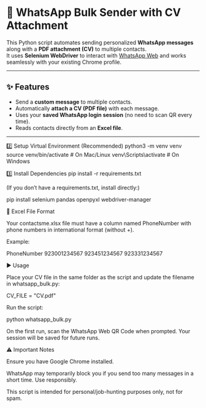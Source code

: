 # 📲 WhatsApp Bulk Sender with CV Attachment

This Python script automates sending personalized **WhatsApp messages** along with a **PDF attachment (CV)** to multiple contacts.  
It uses **Selenium WebDriver** to interact with [WhatsApp Web](https://web.whatsapp.com) and works seamlessly with your existing Chrome profile.

---

## ✨ Features
- Send a **custom message** to multiple contacts.
- Automatically **attach a CV (PDF file)** with each message.
- Uses your **saved WhatsApp login session** (no need to scan QR every time).
- Reads contacts directly from an **Excel file**.

---

2️⃣ Setup Virtual Environment (Recommended)
python3 -m venv venv
source venv/bin/activate   # On Mac/Linux
venv\Scripts\activate      # On Windows

3️⃣ Install Dependencies
pip install -r requirements.txt

(If you don’t have a requirements.txt, install directly:)

pip install selenium pandas openpyxl webdriver-manager

📑 Excel File Format

Your contactsme.xlsx file must have a column named PhoneNumber with phone numbers in international format (without +).

Example:

PhoneNumber
923001234567
923451234567
923331234567

▶️ Usage

Place your CV file in the same folder as the script and update the filename in whatsapp_bulk.py:

CV_FILE = "CV.pdf"


Run the script:

python whatsapp_bulk.py


On the first run, scan the WhatsApp Web QR Code when prompted. Your session will be saved for future runs.

⚠️ Important Notes

Ensure you have Google Chrome installed.

WhatsApp may temporarily block you if you send too many messages in a short time. Use responsibly.

This script is intended for personal/job-hunting purposes only, not for spam.